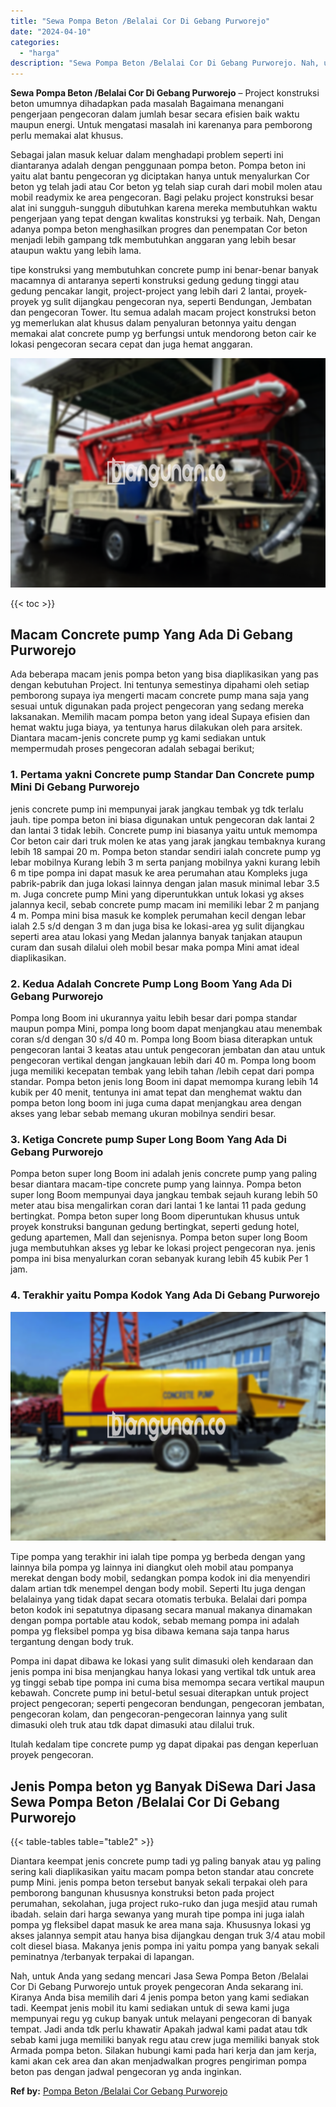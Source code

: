 ```yaml
---
title: "Sewa Pompa Beton /Belalai Cor Di Gebang Purworejo"
date: "2024-04-10"
categories: 
  - "harga"
description: "Sewa Pompa Beton /Belalai Cor Di Gebang Purworejo. Nah, untuk Anda yang sedang mencari Jasa Sewa Pompa Beton /Belalai Cor Di Gebang Purworejo untuk proyek pe..."
---
```


**Sewa Pompa Beton /Belalai Cor Di Gebang Purworejo** – Project konstruksi beton umumnya dihadapkan pada masalah Bagaimana menangani pengerjaan pengecoran dalam jumlah besar secara efisien baik waktu maupun energi. Untuk mengatasi masalah ini karenanya para pemborong perlu memakai alat khusus.

Sebagai jalan masuk keluar dalam menghadapi problem seperti ini diantaranya adalah dengan penggunaan pompa beton. Pompa beton ini yaitu alat bantu pengecoran yg diciptakan hanya untuk menyalurkan Cor beton yg telah jadi atau Cor beton yg telah siap curah dari mobil molen atau mobil readymix ke area pengecoran. Bagi pelaku project konstruksi besar alat ini sungguh-sungguh dibutuhkan karena mereka membutuhkan waktu pengerjaan yang tepat dengan kwalitas konstruksi yg terbaik. Nah, Dengan adanya pompa beton menghasilkan progres dan penempatan Cor beton menjadi lebih gampang tdk membutuhkan anggaran yang lebih besar ataupun waktu yang lebih lama.

tipe konstruksi yang membutuhkan concrete pump ini benar-benar banyak macamnya di antaranya seperti konstruksi gedung gedung tinggi atau gedung pencakar langit, project-project yang lebih dari 2 lantai, proyek-proyek yg sulit dijangkau pengecoran nya, seperti Bendungan, Jembatan dan pengecoran Tower. Itu semua adalah macam project konstruksi beton yg memerlukan alat khusus dalam penyaluran betonnya yaitu dengan memakai alat concrete pump yg berfungsi untuk mendorong beton cair ke lokasi pengecoran secara cepat dan juga hemat anggaran.

![Sewa Pompa Beton /Belalai Cor Di Gebang Purworejo](/images/sewa-concrete-pump-38.png)

{{< toc >}}

## Macam Concrete pump Yang Ada Di Gebang Purworejo

Ada beberapa macam jenis pompa beton yang bisa diaplikasikan yang pas dengan kebutuhan Project. Ini tentunya semestinya dipahami oleh setiap pemborong supaya iya mengerti macam concrete pump mana saja yang sesuai untuk digunakan pada project pengecoran yang sedang mereka laksanakan. Memilih macam pompa beton yang ideal Supaya efisien dan hemat waktu juga biaya, ya tentunya harus dilakukan oleh para arsitek. Diantara macam-jenis concrete pump yg kami sediakan untuk mempermudah proses pengecoran adalah sebagai berikut;

### 1\. Pertama yakni Concrete pump Standar Dan Concrete pump Mini Di Gebang Purworejo

jenis concrete pump ini mempunyai jarak jangkau tembak yg tdk terlalu jauh. tipe pompa beton ini biasa digunakan untuk pengecoran dak lantai 2 dan lantai 3 tidak lebih. Concrete pump ini biasanya yaitu untuk memompa Cor beton cair dari truk molen ke atas yang jarak jangkau tembaknya kurang lebih 18 sampai 20 m. Pompa beton standar sendiri ialah concrete pump yg lebar mobilnya Kurang lebih 3 m serta panjang mobilnya yakni kurang lebih 6 m tipe pompa ini dapat masuk ke area perumahan atau Kompleks juga pabrik-pabrik dan juga lokasi lainnya dengan jalan masuk minimal lebar 3.5 m. Juga concrete pump Mini yang diperuntukkan untuk lokasi yg akses jalannya kecil, sebab concrete pump macam ini memiliki lebar 2 m panjang 4 m. Pompa mini bisa masuk ke komplek perumahan kecil dengan lebar ialah 2.5 s/d dengan 3 m dan juga bisa ke lokasi-area yg sulit dijangkau seperti area atau lokasi yang Medan jalannya banyak tanjakan ataupun curam dan susah dilalui oleh mobil besar maka pompa Mini amat ideal diaplikasikan.

### 2\. Kedua Adalah Concrete Pump Long Boom Yang Ada Di Gebang Purworejo

Pompa long Boom ini ukurannya yaitu lebih besar dari pompa standar maupun pompa Mini, pompa long boom dapat menjangkau atau menembak coran s/d dengan 30 s/d 40 m. Pompa long Boom biasa diterapkan untuk pengecoran lantai 3 keatas atau untuk pengecoran jembatan dan atau untuk pengecoran vertikal dengan jangkauan lebih dari 40 m. Pompa long boom juga memiliki kecepatan tembak yang lebih tahan /lebih cepat dari pompa standar. Pompa beton jenis long Boom ini dapat memompa kurang lebih 14 kubik per 40 menit, tentunya ini amat tepat dan menghemat waktu dan pompa beton long boom ini juga cuma dapat menjangkau area dengan akses yang lebar sebab memang ukuran mobilnya sendiri besar.

### 3\. Ketiga Concrete pump Super Long Boom Yang Ada Di Gebang Purworejo

Pompa beton super long Boom ini adalah jenis concrete pump yang paling besar diantara macam-tipe concrete pump yang lainnya. Pompa beton super long Boom mempunyai daya jangkau tembak sejauh kurang lebih 50 meter atau bisa mengalirkan coran dari lantai 1 ke lantai 11 pada gedung bertingkat. Pompa beton super long Boom diperuntukan khusus untuk proyek konstruksi bangunan gedung bertingkat, seperti gedung hotel, gedung apartemen, Mall dan sejenisnya. Pompa beton super long Boom juga membutuhkan akses yg lebar ke lokasi project pengecoran nya. jenis pompa ini bisa menyalurkan coran sebanyak kurang lebih 45 kubik Per 1 jam.

### 4\. Terakhir yaitu Pompa Kodok Yang Ada Di Gebang Purworejo

![Sewa Pompa Beton /Belalai Cor Di Gebang Purworejo](/images/sewa-concrete-pump-09.png)

Tipe pompa yang terakhir ini ialah tipe pompa yg berbeda dengan yang lainnya bila pompa yg lainnya ini diangkut oleh mobil atau pompanya merekat dengan body mobil, sedangkan pompa kodok ini dia menyendiri dalam artian tdk menempel dengan body mobil. Seperti Itu juga dengan belalainya yang tidak dapat secara otomatis terbuka. Belalai dari pompa beton kodok ini sepatutnya dipasang secara manual makanya dinamakan dengan pompa portable atau kodok, sebab memang pompa ini adalah pompa yg fleksibel pompa yg bisa dibawa kemana saja tanpa harus tergantung dengan body truk.

Pompa ini dapat dibawa ke lokasi yang sulit dimasuki oleh kendaraan dan jenis pompa ini bisa menjangkau hanya lokasi yang vertikal tdk untuk area yg tinggi sebab tipe pompa ini cuma bisa memompa secara vertikal maupun kebawah. Concrete pump ini betul-betul sesuai diterapkan untuk project project pengecoran; seperti pengecoran bendungan, pengecoran jembatan, pengecoran kolam, dan pengecoran-pengecoran lainnya yang sulit dimasuki oleh truk atau tdk dapat dimasuki atau dilalui truk.

Itulah kedalam tipe concrete pump yg dapat dipakai pas dengan keperluan proyek pengecoran.

## Jenis Pompa beton yg Banyak DiSewa Dari Jasa Sewa Pompa Beton /Belalai Cor Di Gebang Purworejo

{{< table-tables table="table2" >}}

Diantara keempat jenis concrete pump tadi yg paling banyak atau yg paling sering kali diaplikasikan yaitu macam pompa beton standar atau concrete pump Mini. jenis pompa beton tersebut banyak sekali terpakai oleh para pemborong bangunan khususnya konstruksi beton pada project perumahan, sekolahan, juga project ruko-ruko dan juga mesjid atau rumah ibadah. selain dari harga sewanya yang murah tipe pompa ini juga ialah pompa yg fleksibel dapat masuk ke area mana saja. Khususnya lokasi yg akses jalannya sempit atau hanya bisa dijangkau dengan truk 3/4 atau mobil colt diesel biasa. Makanya jenis pompa ini yaitu pompa yang banyak sekali peminatnya /terbanyak terpakai di lapangan.

Nah, untuk Anda yang sedang mencari Jasa Sewa Pompa Beton /Belalai Cor Di Gebang Purworejo untuk proyek pengecoran Anda sekarang ini. Kiranya Anda bisa memilih dari 4 jenis pompa beton yang kami sediakan tadi. Keempat jenis mobil itu kami sediakan untuk di sewa kami juga mempunyai regu yg cukup banyak untuk melayani pengecoran di banyak tempat. Jadi anda tdk perlu khawatir Apakah jadwal kami padat atau tdk sebab kami juga memiliki banyak regu atau crew juga memiliki banyak stok Armada pompa beton. Silakan hubungi kami pada hari kerja dan jam kerja, kami akan cek area dan akan menjadwalkan progres pengiriman pompa beton pas dengan jadwal pengecoran yg anda inginkan.

**Ref by:** [Pompa Beton /Belalai Cor Gebang Purworejo](https://id.wikipedia.org/wiki/Pompa)
